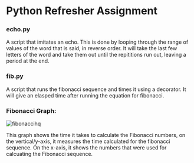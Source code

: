 # Python Refresher Assignment

### echo.py
A script that imitates an echo. This is done by looping through the range of values of the word that is said, in reverse order.
It will take the last few letters of the word and take them out until the repititions run out, leaving a period at the end.

### fib.py
A script that runs the fibonacci sequence and times it using a decorator. It will give an elasped time after running the equation for fibonacci.

### Fibonacci Graph:
![fibonaccihq](https://github.com/plovanpete/python-refresher/assets/145849883/a7e828bb-ce2e-49ee-adb0-2e0dedbbab3d)

This graph shows the time it takes to calculate the Fibonacci numbers, on the vertical/y-axis, it measures the time calculated for the fibonacci sequence.
On the x-axis, it shows the numbers that were used for calcuating the Fibonacci sequence.
